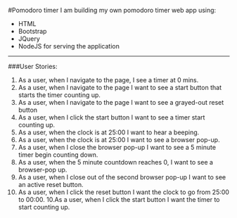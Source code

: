 #Pomodoro timer
I am building my own pomodoro timer web app using:
  - HTML
  - Bootstrap
  - JQuery
  - NodeJS for serving the application
---

###User Stories:
  1. As a user, when I navigate to the page, I see a timer at 0 mins.
  2. As a user, when I navigate to the page I want to see a start button that starts the timer counting up.
  3. As a user, when I navigate to the page I want to see a grayed-out reset button
  3. As a user, when I click the start button I want to see a timer start counting up.
  4. As a user, when the clock is at 25:00 I want to hear a beeping.
  5. As a user, when the clock is at 25:00 I want to see a browser pop-up.
  6. As a user, when I close the browser pop-up I want to see a 5 minute timer begin counting down.
  7. As a user, when the 5 minute countdown reaches 0, I want to see a browser-pop up.
  8. As a user, when I close out of the second browser pop-up I want to see an active reset button.
  9. As a user, when I click the reset button I want the clock to go from 25:00 to 00:00.
  10.As a user, when I click the start button I want the timer to start counting up.

